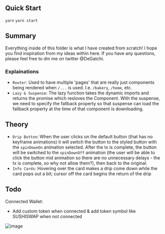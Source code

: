 ## Quick Start
`yarn`
`yarn start`

## Summary
Everything inside of this folder is what I have created from scratch! I hope you find inspiration from my ideas within here. If you have any questions, please feel free to dm me on twitter @DeGatchi. 

### Explainations
- `Router`: Used to have multiple 'pages' that are really just components being rendered when `/...` is used. I.e. `/bakery`, `/home`, etc.
- `Lazy & Suspense`: The lazy function takes the dynamic imports and returns the promise which resloves the Component. With the suspense, we need to specify the fallback property so that suspense can load the fallback property at the time of that component is downloading. 

## Theory
- `Drip Button`: When the user clicks on the default button (that has no keyframe animations) it will switch the button to the styled button with the `spinDownOn` animation selected. After the tx is complete, the button will be switched to the `spinDownOff` animation (the user will be able to click the button mid animation so there are no unnecessary delays - the tx is complete, so why not allow them?), then back to the original.
- `Info Cards`: Hovering over the card makes a drip come down while the card pops out a bit; cursor off the card begins the return of the drip

## Todo

Connected Wallet:
- Add custom token when connected & add token symbol like SUSHISWAP when not connected

![image](https://user-images.githubusercontent.com/72078332/118517203-5d0da300-b77a-11eb-858f-cd4518648397.png)
